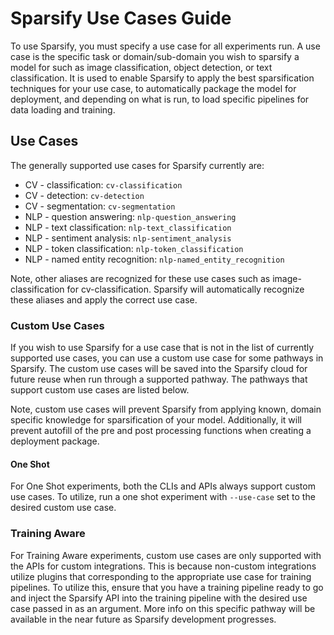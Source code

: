 <!--
Copyright (c) 2021 - present / Neuralmagic, Inc. All Rights Reserved.

Licensed under the Apache License, Version 2.0 (the "License");
you may not use this file except in compliance with the License.
You may obtain a copy of the License at

   http://www.apache.org/licenses/LICENSE-2.0

Unless required by applicable law or agreed to in writing,
software distributed under the License is distributed on an "AS IS" BASIS,
WITHOUT WARRANTIES OR CONDITIONS OF ANY KIND, either express or implied.
See the License for the specific language governing permissions and
limitations under the License.
-->

# Sparsify Use Cases Guide

To use Sparsify, you must specify a use case for all experiments run.
A use case is the specific task or domain/sub-domain you wish to sparsify a model for such as image classification, object detection, or text classification.
It is used to enable Sparsify to apply the best sparsification techniques for your use case, to automatically package the model for deployment, and depending on what is run, to load specific pipelines for data loading and training.

## Use Cases

The generally supported use cases for Sparsify currently are:
- CV - classification: `cv-classification`
- CV - detection: `cv-detection`
- CV - segmentation: `cv-segmentation`
- NLP - question answering: `nlp-question_answering`
- NLP - text classification: `nlp-text_classification`
- NLP - sentiment analysis: `nlp-sentiment_analysis`
- NLP - token classification: `nlp-token_classification`
- NLP - named entity recognition: `nlp-named_entity_recognition`

Note, other aliases are recognized for these use cases such as image-classification for cv-classification.
Sparsify will automatically recognize these aliases and apply the correct use case.

### Custom Use Cases

If you wish to use Sparsify for a use case that is not in the list of currently supported use cases, you can use a custom use case for some pathways in Sparsify.
The custom use cases will be saved into the Sparsify cloud for future reuse when run through a supported pathway.
The pathways that support custom use cases are listed below.

Note, custom use cases will prevent Sparsify from applying known, domain specific knowledge for sparsification of your model.
Additionally, it will prevent autofill of the pre and post processing functions when creating a deployment package.

#### One Shot

For One Shot experiments, both the CLIs and APIs always support custom use cases.
To utilize, run a one shot experiment with `--use-case` set to the desired custom use case.

### Training Aware

For Training Aware experiments, custom use cases are only supported with the APIs for custom integrations.
This is because non-custom integrations utilize plugins that corresponding to the appropriate use case for training pipelines.
To utilize this, ensure that you have a training pipeline ready to go and inject the Sparsify API into the training pipeline with the desired use case passed in as an argument.
More info on this specific pathway will be available in the near future as Sparsify development progresses.
